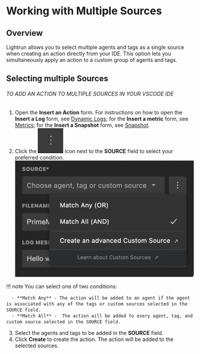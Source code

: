 # Working with Multiple Sources

## Overview

Lightrun allows you to select multiple agents and tags as a single source when creating an action directly from your IDE. This option lets you simultaneously apply an action to a custom group of agents and tags.

## Selecting multiple Sources

###### TO ADD AN ACTION TO MULTIPLE SOURCES IN YOUR VSCODE IDE

1. Open the **Insert an Action** form. For instructions on how to open the **Insert a Log** form, see [Dynamic Logs](/vscode/vscode-plugin-dynamic-logs/); for the **Insert a metric** form, see [Metrics](/vscode/vscode-plugin-metrics/); for the **Insert a Snapshot** form, see [Snapshot](/vscode/vscode-plugin-snapshots/).
2. Click the ![Menu --icon](../assets/images/vscode/vscode-custom-source-menu.png) icon next to the **SOURCE** field to select your preferred condition. 
  ![Custom Source --quarter](../assets/images/vscode/vscode-custom-source.png)

  !!! note
      You can select one of two conditions:
      
      - **Match Any** - The action will be added to an agent if the agent is associated with any of the tags or custom sources selected in the SOURCE field.
      - **Match All** -  The action will be added to every agent, tag, and custom source selected in the SOURCE field.

3. Select the agents and tags to be added in the **SOURCE** field.
4. Click **Create** to create the action. 
  The action will be added to the selected sources.